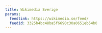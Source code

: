 ```yaml
---
title: Wikimedia Sverige
params:
  feedlink: https://wikimedia.se/feed/
  feedid: 3325b4bc48ba5f6690c30a0651eb54b0
---
```

